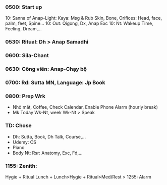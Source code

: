 ### 0500: Start up
10: Sanna of Anap-Light: Kaya: Msg & Rub Skin, Bone, Orifices: Head, face, palm, feet, Spine...
10: Out: Qigong, Dx, Anap Exc
10: Nt: Wakeup Time, Feeling, Dream,...
### 0530: Ritual: Dh > Anap Samadhi
### 0600: Sila-Chant
### 0630: Công viên: Anap-Chạy bộ
### 0700: Rd: Sutta MN, Language: Jp Book
### 0800: Prep Wrk
* Nhỏ mắt, Coffee, Check Calendar, Enable Phone Alarm (hourly break)
* Mk Today Wk-Nt, week Wk-Nt > Speak
### TD: Chose
* Dh: Sutta, Book, Dh Talk, Course,...
* Udemy: CS
* Piano
* Body Nt: Rsr: Anatomy, Exc, Fd,...
### 1155: Zenith:
Hygie + Ritual Lunch + Lunch>Hygie + Ritual>Med/Rest > 1255: Alarm
